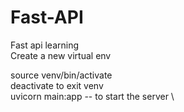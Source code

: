 # Fast-API
Fast api learning \
Create a new virtual env 

source venv/bin/activate \
deactivate to exit venv \
uvicorn main:app -- to start the server \
